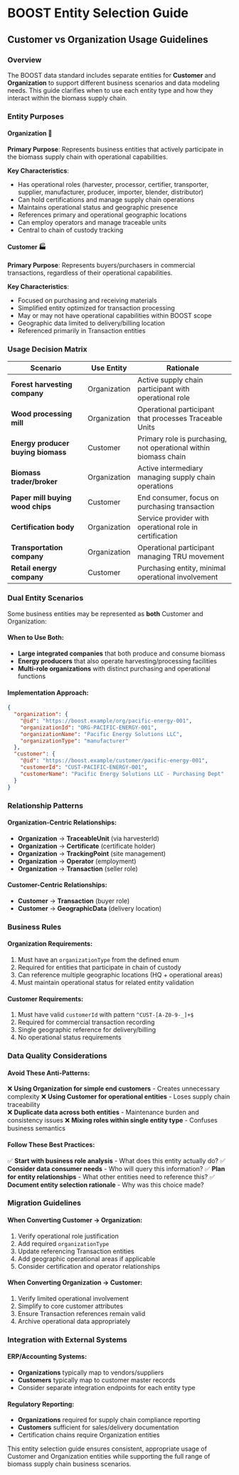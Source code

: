 # BOOST Entity Selection Guide

## Customer vs Organization Usage Guidelines

### Overview

The BOOST data standard includes separate entities for **Customer** and **Organization** to support different business scenarios and data modeling needs. This guide clarifies when to use each entity type and how they interact within the biomass supply chain.

### Entity Purposes

#### Organization 🏢
**Primary Purpose**: Represents business entities that actively participate in the biomass supply chain with operational capabilities.

**Key Characteristics**:
- Has operational roles (harvester, processor, certifier, transporter, supplier, manufacturer, producer, importer, blender, distributor)
- Can hold certifications and manage supply chain operations
- Maintains operational status and geographic presence
- References primary and operational geographic locations
- Can employ operators and manage traceable units
- Central to chain of custody tracking

#### Customer 🏭
**Primary Purpose**: Represents buyers/purchasers in commercial transactions, regardless of their operational capabilities.

**Key Characteristics**:
- Focused on purchasing and receiving materials
- Simplified entity optimized for transaction processing
- May or may not have operational capabilities within BOOST scope
- Geographic data limited to delivery/billing location
- Referenced primarily in Transaction entities

### Usage Decision Matrix

| Scenario | Use Entity | Rationale |
|----------|------------|-----------|
| **Forest harvesting company** | Organization | Active supply chain participant with operational role |
| **Wood processing mill** | Organization | Operational participant that processes Traceable Units |
| **Energy producer buying biomass** | Customer | Primary role is purchasing, not operational within biomass chain |
| **Biomass trader/broker** | Organization | Active intermediary managing supply chain operations |
| **Paper mill buying wood chips** | Customer | End consumer, focus on purchasing transaction |
| **Certification body** | Organization | Service provider with operational role in certification |
| **Transportation company** | Organization | Operational participant managing TRU movement |
| **Retail energy company** | Customer | Purchasing entity, minimal operational involvement |

### Dual Entity Scenarios

Some business entities may be represented as **both** Customer and Organization:

#### When to Use Both:
- **Large integrated companies** that both produce and consume biomass
- **Energy producers** that also operate harvesting/processing facilities  
- **Multi-role organizations** with distinct purchasing and operational functions

#### Implementation Approach:
```json
{
  "organization": {
    "@id": "https://boost.example/org/pacific-energy-001",
    "organizationId": "ORG-PACIFIC-ENERGY-001",
    "organizationName": "Pacific Energy Solutions LLC",
    "organizationType": "manufacturer"
  },
  "customer": {
    "@id": "https://boost.example/customer/pacific-energy-001", 
    "customerId": "CUST-PACIFIC-ENERGY-001",
    "customerName": "Pacific Energy Solutions LLC - Purchasing Dept"
  }
}
```

### Relationship Patterns

#### Organization-Centric Relationships:
- **Organization** → **TraceableUnit** (via harvesterId)
- **Organization** → **Certificate** (certificate holder)
- **Organization** → **TrackingPoint** (site management)
- **Organization** → **Operator** (employment)
- **Organization** → **Transaction** (seller role)

#### Customer-Centric Relationships:
- **Customer** → **Transaction** (buyer role)
- **Customer** → **GeographicData** (delivery location)

### Business Rules

#### Organization Requirements:
1. Must have an `organizationType` from the defined enum
2. Required for entities that participate in chain of custody
3. Can reference multiple geographic locations (HQ + operational areas)
4. Must maintain operational status for related entity validation

#### Customer Requirements:
1. Must have valid `customerId` with pattern `^CUST-[A-Z0-9-_]+$`
2. Required for commercial transaction recording
3. Single geographic reference for delivery/billing
4. No operational status requirements

### Data Quality Considerations

#### Avoid These Anti-Patterns:
❌ **Using Organization for simple end customers** - Creates unnecessary complexity
❌ **Using Customer for operational entities** - Loses supply chain traceability  
❌ **Duplicate data across both entities** - Maintenance burden and consistency issues
❌ **Mixing roles within single entity type** - Confuses business semantics

#### Follow These Best Practices:
✅ **Start with business role analysis** - What does this entity actually do?
✅ **Consider data consumer needs** - Who will query this information?
✅ **Plan for entity relationships** - What other entities need to reference this?
✅ **Document entity selection rationale** - Why was this choice made?

### Migration Guidelines

#### When Converting Customer → Organization:
1. Verify operational role justification
2. Add required `organizationType`
3. Update referencing Transaction entities
4. Add geographic operational areas if applicable
5. Consider certification and operator relationships

#### When Converting Organization → Customer:
1. Verify limited operational involvement
2. Simplify to core customer attributes
3. Ensure Transaction references remain valid
4. Archive operational data appropriately

### Integration with External Systems

#### ERP/Accounting Systems:
- **Organizations** typically map to vendors/suppliers
- **Customers** typically map to customer master records
- Consider separate integration endpoints for each entity type

#### Regulatory Reporting:
- **Organizations** required for supply chain compliance reporting
- **Customers** sufficient for sales/delivery documentation
- Certification chains require Organization entities

This entity selection guide ensures consistent, appropriate usage of Customer and Organization entities while supporting the full range of biomass supply chain business scenarios.